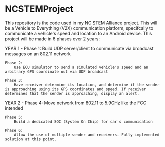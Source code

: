 # NCSTEMProject

This repository is the code used in my NC STEM Alliance project. This will be a Vehicle to Everything (V2X) communication platform, specifcally to communicate a vehicle's speed and location to an Android device. This project will be made in 6 phases over 2 years:

YEAR 1 -
    Phase 1:
        Build UDP server/client to communicate via broadcast messages on an 802.11 network
        
    Phase 2:
        Use ECU simulator to send a simulated vehicle's speed and an arbitrary GPS coordinate out via UDP broadcast
        
    Phase 3:
        Have receiver determine its location, and determine if the sender is approaching using its GPS coordinates and speed. If receiver determines that the sender is approaching, display an alert.
        
YEAR 2 -
    Phase 4:
        Move network from 802.11 to 5.9GHz like the FCC intended
        
    Phase 5:
        Build a dedicated SOC (System On Chip) for car's communication
        
    Phase 6:
        Allow the use of multiple sender and receivers. Fully implemented solution at this point.
